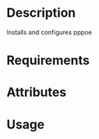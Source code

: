 Description
===========

Installs and configures pppoe

Requirements
============

Attributes
==========

Usage
=====

